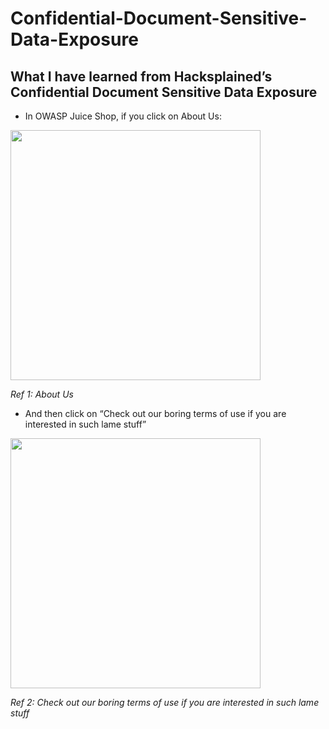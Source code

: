 # Confidential-Document-Sensitive-Data-Exposure

## What I have learned from Hacksplained’s Confidential Document Sensitive Data Exposure

- In OWASP Juice Shop, if you click on About Us:

<img src="https://i.imgur.com/rIBu1DU.png" height="400" />

*Ref 1: About Us*

- And then click on “Check out our boring terms of use if you are interested in such lame stuff”

<img src="https://i.imgur.com/kEsdYkN.png" width="400" />

*Ref 2: Check out our boring terms of use if you are interested in such lame stuff*
